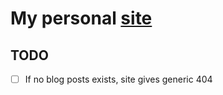# My personal [site](https://nielmin.github.io)

## TODO
- [ ] If no blog posts exists, site gives generic 404
